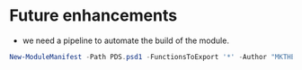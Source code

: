 # Future enhancements

- we need a pipeline to automate the build of the module.

````powershell
New-ModuleManifest -Path PDS.psd1 -FunctionsToExport '*' -Author "MKTHEPLUGG"
````
